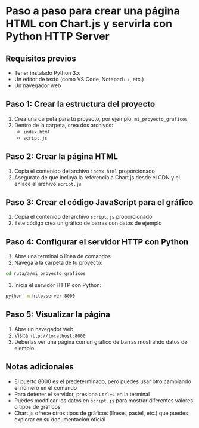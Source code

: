 # Paso a paso para crear una página HTML con Chart.js y servirla con Python HTTP Server

## Requisitos previos
- Tener instalado Python 3.x
- Un editor de texto (como VS Code, Notepad++, etc.)
- Un navegador web

## Paso 1: Crear la estructura del proyecto
1. Crea una carpeta para tu proyecto, por ejemplo, `mi_proyecto_graficos`
2. Dentro de la carpeta, crea dos archivos:
   - `index.html`
   - `script.js`

## Paso 2: Crear la página HTML
1. Copia el contenido del archivo `index.html` proporcionado
2. Asegúrate de que incluya la referencia a Chart.js desde el CDN y el enlace al archivo `script.js`

## Paso 3: Crear el código JavaScript para el gráfico
1. Copia el contenido del archivo `script.js` proporcionado
2. Este código crea un gráfico de barras con datos de ejemplo

## Paso 4: Configurar el servidor HTTP con Python
1. Abre una terminal o línea de comandos
2. Navega a la carpeta de tu proyecto:
```bash
cd ruta/a/mi_proyecto_graficos
```
3. Inicia el servidor HTTP con Python:
```bash
python -m http.server 8000
```

## Paso 5: Visualizar la página
1. Abre un navegador web
2. Visita `http://localhost:8000`
3. Deberías ver una página con un gráfico de barras mostrando datos de ejemplo

## Notas adicionales
- El puerto 8000 es el predeterminado, pero puedes usar otro cambiando el número en el comando
- Para detener el servidor, presiona `Ctrl+C` en la terminal
- Puedes modificar los datos en `script.js` para mostrar diferentes valores o tipos de gráficos
- Chart.js ofrece otros tipos de gráficos (líneas, pastel, etc.) que puedes explorar en su documentación oficial
